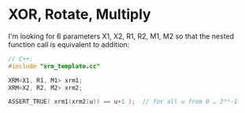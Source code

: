 # XOR, Rotate, Multiply

I'm looking for 6 parameters X1, X2, R1, R2, M1, M2 so that the nested function call is equivalent to addition:

```c++
// C++:
#include "xrm_template.cc"

XRM<X1, R1, M1> xrm1;
XRM<X2, R2, M2> xrm2;

ASSERT_TRUE( xrm1(xrm2(u)) == u+1 );  // for all u from 0 … 2⁶⁴-1
```
